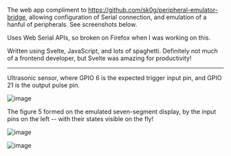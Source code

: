 The web app compliment to https://github.com/sk0g/peripheral-emulator-bridge, allowing configuration of Serial connection, and emulation of a hanful of peripherals. See screenshots below.

Uses Web Serial APIs, so broken on Firefox when I was working on this.

Written using Svelte, JavaScript, and lots of spaghetti. Definitely not much of a frontend developer, but Svelte was amazing for productivity!

---
Ultrasonic sensor, where GPIO 6 is the expected trigger input pin, and GPIO 21 is the output pulse pin.

![image](https://user-images.githubusercontent.com/19531391/215300627-c91d50c6-6818-41f9-8d27-a77efac95059.png)

The figure 5 formed on the emulated seven-segment display, by the input pins on the left -- with their states visible on the fly!

![image](https://user-images.githubusercontent.com/19531391/215300604-c1c23d48-413b-4b5d-b01a-80cd94962674.png)


![image](https://user-images.githubusercontent.com/19531391/215300574-a2c4941b-e7e3-4460-afea-6905844a195b.png)
